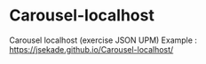 # Carousel-localhost
Carousel localhost (exercise JSON UPM)
Example : https://jsekade.github.io/Carousel-localhost/
